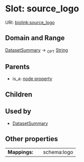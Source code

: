 
# Slot: source_logo




URI: [biolink:source_logo](https://w3id.org/biolink/vocab/source_logo)


## Domain and Range

[DatasetSummary](DatasetSummary.md) ->  <sub>OPT</sub>
 [String](types/String.md)

## Parents

 *  is_a: [node property](node_property.md)

## Children


## Used by

 * [DatasetSummary](DatasetSummary.md)

## Other properties

|  |  |  |
| --- | --- | --- |
| **Mappings:** | | schema:logo |

